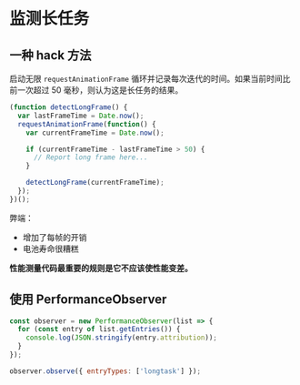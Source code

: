 # 监测长任务

## 一种 hack 方法

启动无限 `requestAnimationFrame` 循环并记录每次迭代的时间。如果当前时间比前一次超过 50 毫秒，则认为这是长任务的结果。

```js
(function detectLongFrame() {
  var lastFrameTime = Date.now();
  requestAnimationFrame(function() {
    var currentFrameTime = Date.now();

    if (currentFrameTime - lastFrameTime > 50) {
      // Report long frame here...
    }

    detectLongFrame(currentFrameTime);
  });
})();
```

弊端：

- 增加了每帧的开销
- 电池寿命很糟糕

**性能测量代码最重要的规则是它不应该使性能变差。**

## 使用 PerformanceObserver

```js
const observer = new PerformanceObserver(list => {
  for (const entry of list.getEntries()) {
    console.log(JSON.stringify(entry.attribution));
  }
});

observer.observe({ entryTypes: ['longtask'] });
```

